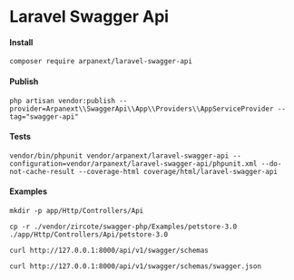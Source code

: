 # Laravel Swagger Api

#### Install

```shell script
composer require arpanext/laravel-swagger-api
```

#### Publish

```shell script
php artisan vendor:publish --provider=Arpanext\\SwaggerApi\\App\\Providers\\AppServiceProvider --tag="swagger-api"
```

#### Tests

```shell
vendor/bin/phpunit vendor/arpanext/laravel-swagger-api --configuration=vendor/arpanext/laravel-swagger-api/phpunit.xml --do-not-cache-result --coverage-html coverage/html/laravel-swagger-api
```

#### Examples

```shell
mkdir -p app/Http/Controllers/Api
```

```shell
cp -r ./vendor/zircote/swagger-php/Examples/petstore-3.0 ./app/Http/Controllers/Api/petstore-3.0
```

```shell script
curl http://127.0.0.1:8000/api/v1/swagger/schemas
```

```shell script
curl http://127.0.0.1:8000/api/v1/swagger/schemas/swagger.json
```
